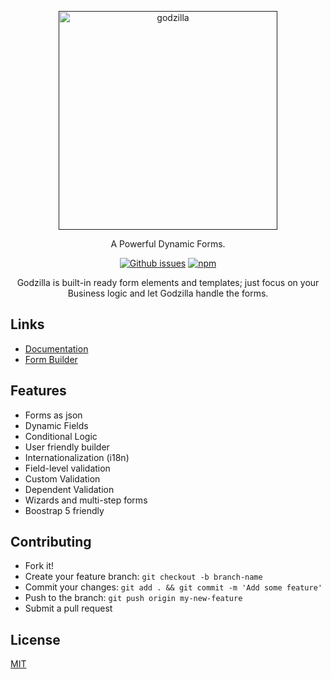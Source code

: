 <p align="center">
  <a href="">
    <img alt="godzilla" src="https://user-images.githubusercontent.com/4659608/197927721-8e3a85ca-4c4b-4a26-88c1-2143839508f2.png" style="width: 350px">
  </a>
</p>

<p align="center">
  A Powerful Dynamic Forms.
</p>

<p align="center">
  <a href="https://github.com/Godzilla-Forms/core/issues"><img alt="Github issues" src="https://img.shields.io/github/issues-raw/Godzilla-Forms/core?style=flat-square"></a>
  <a href="https://www.npmjs.com/package/@godzilla-forms/core"><img alt="npm" src="https://img.shields.io/npm/v/@godzilla-forms/core?label=npm%2Fparser&style=flat-square"></a>
</p>

<p align="center">Godzilla is built-in ready form elements and templates; just focus on your Business logic and let Godzilla handle the
forms.</p>


## Links

- [Documentation](https://doc.godzilla-forms.io)
- [Form Builder](https://godzilla-forms.io)


## Features

- Forms as json
- Dynamic Fields
- Conditional Logic
- User friendly builder
- Internationalization (i18n)
- Field-level validation
- Custom Validation
- Dependent Validation
- Wizards and multi-step forms
- Boostrap 5 friendly

## Contributing

- Fork it!
- Create your feature branch: `git checkout -b branch-name`
- Commit your changes: `git add . && git commit -m 'Add some feature'`
- Push to the branch: `git push origin my-new-feature`
- Submit a pull request


## License

[MIT](LICENSE)
